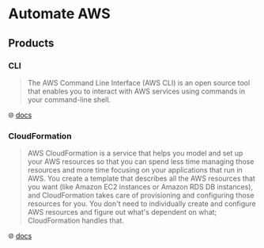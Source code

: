 # Automate AWS

## Products

### CLI

> The AWS Command Line Interface (AWS CLI) is an open source tool that enables you to interact with AWS services using commands in your command-line shell.

🌐 [docs](https://docs.aws.amazon.com/cli/latest/userguide/cli-chap-welcome.html)

### CloudFormation

> AWS CloudFormation is a service that helps you model and set up your AWS resources so that you can spend less time managing those resources and more time focusing on your applications that run in AWS.
> You create a template that describes all the AWS resources that you want (like Amazon EC2 instances or Amazon RDS DB instances), and CloudFormation takes care of provisioning and configuring those resources for you.
> You don't need to individually create and configure AWS resources and figure out what's dependent on what; CloudFormation handles that.

🌐 [docs](https://docs.aws.amazon.com/AWSCloudFormation/latest/UserGuide/Welcome.html)

